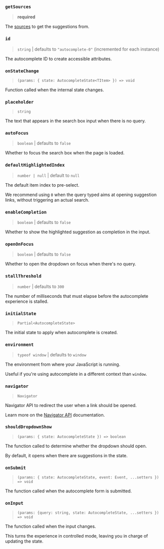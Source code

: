 ### `getSources`

> **required**

The [sources](sources) to get the suggestions from.

### `id`

> `string` | defaults to `"autocomplete-0"` (incremented for each instance)

The autocomplete ID to create accessible attributes.

### `onStateChange`

> `(params: { state: AutocompleteState<TItem> }) => void`

Function called when the internal state changes.

### `placeholder`

> `string`

The text that appears in the search box input when there is no query.

### `autoFocus`

> `boolean` | defaults to `false`

Whether to focus the search box when the page is loaded.

### `defaultHighlightedIndex`

> `number | null` | default to `null`

The default item index to pre-select.

We recommend using `0` when the query typed aims at opening suggestion links, without triggering an actual search.

### `enableCompletion`

> `boolean` | defaults to `false`

Whether to show the highlighted suggestion as completion in the input.

### `openOnFocus`

> `boolean` | defaults to `false`

Whether to open the dropdown on focus when there's no query.

### `stallThreshold`

> `number` | defaults to `300`

The number of milliseconds that must elapse before the autocomplete experience is stalled.

### `initialState`

> `Partial<AutocompleteState>`

The initial state to apply when autocomplete is created.

### `environment`

> `typeof window` | defaults to `window`

The environment from where your JavaScript is running.

Useful if you're using autocomplete in a different context than `window`.

### `navigator`

> `Navigator`

Navigator API to redirect the user when a link should be opened.

Learn more on the [Navigator API](keyboard-navigation) documentation.

### `shouldDropdownShow`

> `(params: { state: AutocompleteState }) => boolean`

The function called to determine whether the dropdown should open.

By default, it opens when there are suggestions in the state.

### `onSubmit`

> `(params: { state: AutocompleteState, event: Event, ...setters }) => void`

The function called when the autocomplete form is submitted.

### `onInput`

> `(params: {query: string, state: AutocompleteState, ...setters }) => void`

The function called when the input changes.

This turns the experience in controlled mode, leaving you in charge of updating the state.
